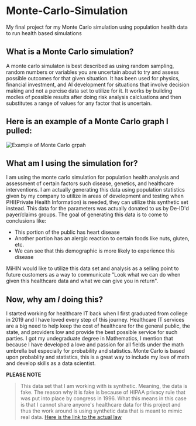 # Monte-Carlo-Simulation
My final project for my Monte Carlo simulation using population health data to run health based simulations


## What is a Monte Carlo simulation?

A monte carlo simulaton is best described as using random sampling, random numbers or variables you are uncertain about to try and assess possible outcomes for that given situation.  It has been used for physics, financial investment, and AI development for situations that involve decision making and not a percise data set to utilize for it.  It works by building modles of possible results after doing risk analysis calcluations and then substitutes a range of values for any factor that is uncertain.

Here is an example of a Monte Carlo graph I pulled:
-------------------
![Example of Monte Carlo grpah](https://www.equitieslab.com/wp-content/uploads/2017/05/052617_1807_MonteCarloS2-887x480.png)


## What am I using the simulation for?

I am using the monte carlo simulation for population health analysis and assessment of certain factors such disease, genetics, and healthcare interventions. I am actually generating this data using population statistics given by my company to utilize in areas of development and testing when PHI(Private Health Information) is needed, they can utilize this synthetic set instead. This data for the parameters was actually donated to us by De-ID'd payer/claims groups.  The goal of generating this data is to come to conclusions like:
- This portion of the public has heart disease
- Another portion has an alergic reaction to certain foods like nuts, gluten, etc.
- We can see that this demographic is more likely to experience this disease

MiHIN would like to utilize this data set and analysis as a selling point to future customers as a way to communicate "Look what we can do when given this healthcare data and what we can give you in return". 

## Now, why am *I* doing this?

I started working for healthcare IT back when I first graduated from college in 2019 and I have loved every step of this journey.  Healthcare IT services are a big need to help keep the cost of healthcare for the general public, the state, and providers low and provide the best possible service for such parties.  I got my undegraduate degree in Mathematics, I mention that because I have developed a love and passion for all fields under the math umbrella but especially for probability and statistics.  Monte Carlo is based upon probablity and statistics, this is a great way to include my love of math and develop skills as a data scientist.

**PLEASE NOTE**
> This data set that I am working with is synthetic.  Meaning, the data is fake.  The reason why it is fake is because of HIPAA privacy rule that was put into place by congress in 1996.  What this means in this case is that I cannot share anyone's healthcare data for this project and thus the work around is using synthetic data that is meant to mimic real data.
> [Here is the link to the actual law](https://www.hhs.gov/hipaa/for-professionals/privacy/laws-regulations/index.html#:~:text=The%20Privacy%20Rule%20protects%20all,health%20information%20(PHI).%22)
